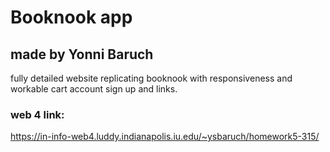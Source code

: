 # Booknook app

## made by Yonni Baruch

fully detailed website replicating booknook with responsiveness and workable cart account sign up and links.

### web 4 link:

https://in-info-web4.luddy.indianapolis.iu.edu/~ysbaruch/homework5-315/
